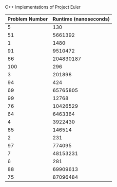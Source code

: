 C++ Implementations of Project Euler

|Problem Number|Runtime (nanoseconds)|
|-|-|
|5|130|
|51|5661392|
|1|1480|
|91|9510472|
|66|204830187|
|100|296|
|3|201898|
|94|424|
|69|65765805|
|99|12768|
|76|10426529|
|64|6463364|
|4|3922430|
|65|146514|
|2|231|
|97|774095|
|7|48153231|
|6|281|
|88|69909613|
|75|87096484|
